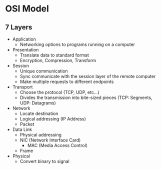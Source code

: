 # OSI Model

## 7 Layers

- Application
  - Networking options to programs running on a computer
- Presentation
  - Translate data to standard format
  - Encryption, Compression, Transform
- Session
  - Unique communication
  - Sync communicate with the session layer of the remote computer
  - Make multiple requests to different endpoints
- Transport
  - Choose the protocol (TCP, UDP, etc...)
  - Divides the transmission into bite-sized pieces (TCP: Segments, UDP: Datagrams)
- Network
  - Locate destination
  - Logical addressing (IP Address)
  - Packet
- Data Link
  - Physical addressing
  - NIC (Network Interface Card)
    - MAC (Media Access Control)
  - Frame
- Physical
  - Convert binary to signal
